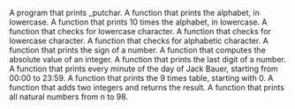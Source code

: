 A program that prints _putchar.
A function that prints the alphabet, in lowercase.
A function that prints 10 times the alphabet, in lowercase.
A function that checks for lowercase character.
A function that checks for lowercase character.
A function that checks for alphabetic character.
A function that prints the sign of a number.
A function that computes the absolute value of an integer.
A function that prints the last digit of a number.
A function that prints every minute of the day of Jack Bauer, starting from 00:00 to 23:59.
A function that prints the 9 times table, starting with 0.
A function that adds two integers and returns the result.
A function that prints all natural numbers from n to 98.
